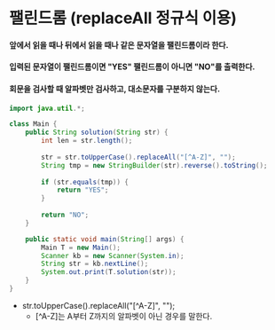 # 팰린드롬 (replaceAll 정규식 이용)

#### 앞에서 읽을 때나 뒤에서 읽을 때나 같은 문자열을 팰린드롬이라 한다.

#### 입력된 문자열이 팰린드롬이면 "YES" 팰린드롬이 아니면 "NO"를 출력한다.

#### 회문을 검사할 때 알파벳만 검사하고, 대소문자를 구분하지 않는다.

```java
import java.util.*;

class Main {
    public String solution(String str) {
        int len = str.length();
        
        str = str.toUpperCase().replaceAll("[^A-Z]", "");
        String tmp = new StringBuilder(str).reverse().toString();
        
        if (str.equals(tmp)) {
            return "YES";
        }
        
        return "NO";
    }

    public static void main(String[] args) {
        Main T = new Main();
        Scanner kb = new Scanner(System.in);
        String str = kb.nextLine();
        System.out.print(T.solution(str));
    }
}
```

- str.toUpperCase().replaceAll("[^A-Z]", "");
  - [^A-Z]는 A부터 Z까지의 알파벳이 아닌 경우를 말한다.